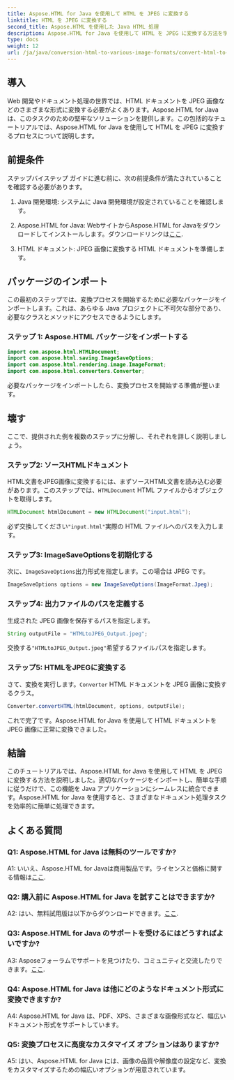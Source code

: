 ```yaml
---
title: Aspose.HTML for Java を使用して HTML を JPEG に変換する
linktitle: HTML を JPEG に変換する
second_title: Aspose.HTML を使用した Java HTML 処理
description: Aspose.HTML for Java を使用して HTML を JPEG に変換する方法を学びます。シームレスなドキュメント処理のためのステップバイステップ ガイド。
type: docs
weight: 12
url: /ja/java/conversion-html-to-various-image-formats/convert-html-to-jpeg/
---
```

## 導入

Web 開発やドキュメント処理の世界では、HTML ドキュメントを JPEG 画像などのさまざまな形式に変換する必要がよくあります。Aspose.HTML for Java は、このタスクのための堅牢なソリューションを提供します。この包括的なチュートリアルでは、Aspose.HTML for Java を使用して HTML を JPEG に変換するプロセスについて説明します。 

## 前提条件

ステップバイステップ ガイドに進む前に、次の前提条件が満たされていることを確認する必要があります。

1. Java 開発環境: システムに Java 開発環境が設定されていることを確認します。

2.  Aspose.HTML for Java: WebサイトからAspose.HTML for Javaをダウンロードしてインストールします。ダウンロードリンクは[ここ](https://releases.aspose.com/html/java/).

3. HTML ドキュメント: JPEG 画像に変換する HTML ドキュメントを準備します。

## パッケージのインポート

この最初のステップでは、変換プロセスを開始するために必要なパッケージをインポートします。これは、あらゆる Java プロジェクトに不可欠な部分であり、必要なクラスとメソッドにアクセスできるようにします。

### ステップ 1: Aspose.HTML パッケージをインポートする

```java
import com.aspose.html.HTMLDocument;
import com.aspose.html.saving.ImageSaveOptions;
import com.aspose.html.rendering.image.ImageFormat;
import com.aspose.html.converters.Converter;
```

必要なパッケージをインポートしたら、変換プロセスを開始する準備が整います。

## 壊す

ここで、提供された例を複数のステップに分解し、それぞれを詳しく説明しましょう。

### ステップ2: ソースHTMLドキュメント

HTML文書をJPEG画像に変換するには、まずソースHTML文書を読み込む必要があります。このステップでは、`HTMLDocument` HTML ファイルからオブジェクトを取得します。

```java
HTMLDocument htmlDocument = new HTMLDocument("input.html");
```

必ず交換してください`"input.html"`実際の HTML ファイルへのパスを入力します。

### ステップ3: ImageSaveOptionsを初期化する

次に、`ImageSaveOptions`出力形式を指定します。この場合は JPEG です。

```java
ImageSaveOptions options = new ImageSaveOptions(ImageFormat.Jpeg);
```

### ステップ4: 出力ファイルのパスを定義する

生成された JPEG 画像を保存するパスを指定します。

```java
String outputFile = "HTMLtoJPEG_Output.jpeg";
```

交換する`"HTMLtoJPEG_Output.jpeg"`希望するファイルパスを指定します。

### ステップ5: HTMLをJPEGに変換する

さて、変換を実行します。`Converter` HTML ドキュメントを JPEG 画像に変換するクラス。

```java
Converter.convertHTML(htmlDocument, options, outputFile);
```

これで完了です。Aspose.HTML for Java を使用して HTML ドキュメントを JPEG 画像に正常に変換できました。

## 結論

このチュートリアルでは、Aspose.HTML for Java を使用して HTML を JPEG に変換する方法を説明しました。適切なパッケージをインポートし、簡単な手順に従うだけで、この機能を Java アプリケーションにシームレスに統合できます。Aspose.HTML for Java を使用すると、さまざまなドキュメント処理タスクを効率的に簡単に処理できます。

## よくある質問

### Q1: Aspose.HTML for Java は無料のツールですか?

 A1: いいえ、Aspose.HTML for Javaは商用製品です。ライセンスと価格に関する情報は[ここ](https://purchase.aspose.com/buy).

### Q2: 購入前に Aspose.HTML for Java を試すことはできますか?

 A2: はい、無料試用版は以下からダウンロードできます。[ここ](https://releases.aspose.com/html/java).

### Q3: Aspose.HTML for Java のサポートを受けるにはどうすればよいですか?

A3: Asposeフォーラムでサポートを見つけたり、コミュニティと交流したりできます。[ここ](https://forum.aspose.com/).

### Q4: Aspose.HTML for Java は他にどのようなドキュメント形式に変換できますか?

A4: Aspose.HTML for Java は、PDF、XPS、さまざまな画像形式など、幅広いドキュメント形式をサポートしています。

### Q5: 変換プロセスに高度なカスタマイズ オプションはありますか?

A5: はい、Aspose.HTML for Java には、画像の品質や解像度の設定など、変換をカスタマイズするための幅広いオプションが用意されています。
